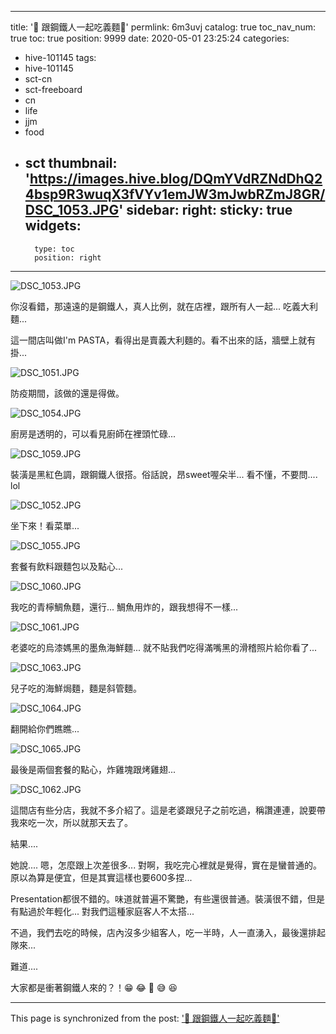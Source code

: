 
---
title: '🤖 跟鋼鐵人一起吃義麵🍝'
permlink: 6m3uvj
catalog: true
toc_nav_num: true
toc: true
position: 9999
date: 2020-05-01 23:25:24
categories:
- hive-101145
tags:
- hive-101145
- sct-cn
- sct-freeboard
- cn
- life
- jjm
- food
- sct
thumbnail: 'https://images.hive.blog/DQmYVdRZNdDhQ24bsp9R3wuqX3fVYv1emJW3mJwbRZmJ8GR/DSC_1053.JPG'
sidebar:
    right:
        sticky: true
widgets:
    -
        type: toc
        position: right
---


![DSC_1053.JPG](https://images.hive.blog/DQmYVdRZNdDhQ24bsp9R3wuqX3fVYv1emJW3mJwbRZmJ8GR/DSC_1053.JPG)

你沒看錯，那遠遠的是鋼鐵人，真人比例，就在店裡，跟所有人一起... 吃義大利麵... 

這一間店叫做I'm PASTA，看得出是賣義大利麵的。看不出來的話，牆壁上就有掛... 

![DSC_1051.JPG](https://images.hive.blog/DQmXxYSbypqnu2B8sRJMVv6pia93jR1eVktDeTtcrTntywm/DSC_1051.JPG)

防疫期間，該做的還是得做。

![DSC_1054.JPG](https://images.hive.blog/DQmUisKEobG74st4SbGMzfBWxFUWpq3NaTX3B3SwoZxttuf/DSC_1054.JPG)

廚房是透明的，可以看見廚師在裡頭忙碌...

![DSC_1059.JPG](https://images.hive.blog/DQmXKfexikm9qPKM7Zbr31a9cnLoCoKPsYneVxbRVsi1JWw/DSC_1059.JPG)

裝潢是黑紅色調，跟鋼鐵人很搭。俗話說，昂sweet喔朵半... 看不懂，不要問.... lol

![DSC_1052.JPG](https://images.hive.blog/DQmamvNJZ9rCG9oZZLrVgunrY9fNgDPsY4PvRkUSDBEob9w/DSC_1052.JPG)

坐下來！看菜單... 

![DSC_1055.JPG](https://images.hive.blog/DQmV5gkLjcts6fLV1qRo8pkYD4Ea6yqyHPTecAadsSYL5ak/DSC_1055.JPG)

套餐有飲料跟麵包以及點心... 

![DSC_1060.JPG](https://images.hive.blog/DQmbyF3A2sn2m9qBgeZaEdhciPN5USNKPKLh4cezpHZVvDR/DSC_1060.JPG)

我吃的青檸鯛魚麵，還行... 鯛魚用炸的，跟我想得不一樣... 

![DSC_1061.JPG](https://images.hive.blog/DQmd5GJuviA4tCta34ZhP345H5PrUW9txG7RFzzxr5LMCFp/DSC_1061.JPG)

老婆吃的烏漆媽黑的墨魚海鮮麵...  就不貼我們吃得滿嘴黑的滑稽照片給你看了... 

![DSC_1063.JPG](https://images.hive.blog/DQmaNn6KECCmLJe6Sge2XZ12kbs9iVX7Gj5WN9FcPneC6kr/DSC_1063.JPG)

兒子吃的海鮮焗麵，麵是斜管麵。

![DSC_1064.JPG](https://images.hive.blog/DQmS9SZxQQGM3RBQq56ABmhuDWgiq7fkX2U446JNhGYtHEt/DSC_1064.JPG)

翻開給你們瞧瞧... 

![DSC_1065.JPG](https://images.hive.blog/DQmWjMoof1B62qVkuKQXer3RJw8hfPKcKQrDrDeoatPnfhM/DSC_1065.JPG)

最後是兩個套餐的點心，炸雞塊跟烤雞翅... 

![DSC_1062.JPG](https://images.hive.blog/DQmNi3H6tw1C1GboEicb8iao5S33Vpx2xTjsjUAT2N8UnvM/DSC_1062.JPG)

這間店有些分店，我就不多介紹了。這是老婆跟兒子之前吃過，稱讚連連，說要帶我來吃一次，所以就那天去了。

結果....

她說.... 嗯，怎麼跟上次差很多... 對啊，我吃完心裡就是覺得，實在是蠻普通的。原以為算是便宜，但是其實這樣也要600多捏... 

Presentation都很不錯的。味道就普遍不驚艷，有些還很普通。裝潢很不錯，但是有點過於年輕化... 對我們這種家庭客人不太搭...

不過，我們去吃的時候，店內沒多少組客人，吃一半時，人一直湧入，最後還排起隊來...

難道....

大家都是衝著鋼鐵人來的？！😁 😂 🤣 😅 😆

- - -

This page is synchronized from the post: ['🤖 跟鋼鐵人一起吃義麵🍝'](https://steemit.com/@deanliu/6m3uvj)
